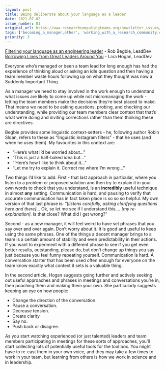 ```yaml
---
layout: post
title: Being deliberate about your language as a leader
date: 2021-07-02
issue_number: 81
original_url: https://www.researchcomputingteams.org/newsletter_issues/0081
tags: ['becoming_a_manager,other', 'working_with_a_research_community,communications_tools']
priority: 3
---
```


<!-- markdownlint-disable MD033 -->
<!-- markdownlint-disable MD041 -->
<!-- markdownlint-disable MD049 -->

[Filtering your language as an engineering leader](https://leaddev.com/communication-relationships/filtering-your-language-engineering-leader) - Rob Begbie, LeadDev<br/>
[Borrowing Lines from Great Leaders Around You](https://leaddev.com/professional-development/borrowing-lines-great-leaders-around-you) - Lara Hogan, LeadDev

Everyone who’s managed or been a team lead for long enough has had the experience of thinking aloud or asking an idle question and then having a team member waste hours following up on what they thought was now a Suddenly Important Thing.

As a manager we need to stay involved in the work enough to understand what issues are likely to come up while not micromanaging the work - letting the team members make the decisions they’re best placed to make.  That means we need to be asking questions, probing, and checking our understanding, while providing our team members clear context that that’s what we’re doing and inviting corrections rather than them thinking these are directives.

Begbie provides some linguistic context-setters - he, following author Robin Sloan, refers to these as “linguistic instagram filters” - that he uses (and when he uses them).  My favourites in this context are:

- “Here’s what I’d be worried about…”
- “This is just a half-baked idea but…”
- “‘Here’s how I like to think about it…”
- “Let me try to explain it. Correct me where I’m wrong…”

Two things I’d like to add.  First - that last approach in particular, where you listen to a problem or proposed solution and then try to explain it in your own words to check that you understand, is an **incredibly** useful technique in almost **any** setting.  Communication is hard, and pausing to verify that accurate communication has in fact taken place is so so so helpful.  My own version of that last phrase is: “*[listens carefully, asking clarifying questions here and there]*… Ok, so let me see if I understand this…. *[my re-explanation]*.  Is that close?  What did I get wrong?”

Second - as a new manager, it will feel weird to have set phrases that you say over and over again.  Don’t worry about it.  It is good and useful to keep using the same phrases.  One of the things a decent manager brings to a team is a certain amount of stability and even predictability in their actions.  If you want to experiment with a different phrase to see if you get even better results, outstanding, please do, but don’t change up things you say just because you feel funny repeating yourself.  Communication is hard.  A conversation starter that has been used often enough for everyone on the team know exactly what context it sets is a valuable thing.

In the second article, Hogan suggests going further and actively seeking out useful approaches and phrases in meetings and conversations you’re in, then poaching them and making them your own.  She particularly suggests keeping an eye on how people:

- Change the direction of the conversation.
- Pause a conversation.
- Decrease tension.
- Create clarity
- Say no.
- Push back or disagree.

As you start watching experienced (or just talented) leaders and team members participating in meetings for these sorts of approaches, you’ll start collecting lots of potentially useful tools for the tool box.  You might have to re-cast them in your own voice, and they may take a few times to work in your team, but learning from others is how we work in science and in leadership.

